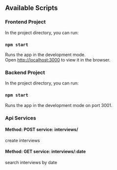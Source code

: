 
## Available Scripts

### Frontend Project

In the project directory, you can run:

### `npm start`

Runs the app in the development mode.<br />
Open [http://localhost:3000](http://localhost:3000) to view it in the browser.


### Backend Project

In the project directory, you can run:

### `npm start`

Runs the app in the development mode on port 3001.<br />

### Api Services

#### Method: POST   service:  interviews/
create interviews
#### Method: GET    service: interviews/:date
search interviews by date
